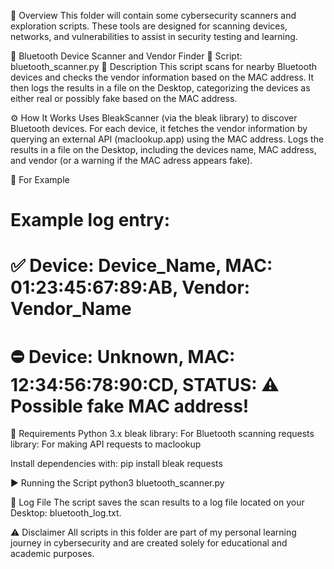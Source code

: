 📁 Overview
This folder will contain some cybersecurity scanners and exploration scripts. 
These tools are designed for scanning devices, networks, and vulnerabilities to assist in security testing and learning.

🔐 Bluetooth Device Scanner and Vendor Finder
📄 Script: bluetooth_scanner.py
🧠 Description
This script scans for nearby Bluetooth devices and checks the vendor information based on the MAC address. 
It then logs the results in a file on the Desktop, categorizing the devices as either real or possibly fake based on the MAC address.

⚙️ How It Works
Uses BleakScanner (via the bleak library) to discover Bluetooth devices.
For each device, it fetches the vendor information by querying an external API (maclookup.app) using the MAC address.
Logs the results in a file on the Desktop, including the devices name, MAC address, and vendor (or a warning if the MAC adress appears fake).

🧪  For Example

# Example log entry:
# ✅ Device: Device_Name, MAC: 01:23:45:67:89:AB, Vendor: Vendor_Name
# ⛔ Device: Unknown, MAC: 12:34:56:78:90:CD, STATUS: ⚠️ Possible fake MAC address!
                                                                                                
🔧 Requirements
Python 3.x
bleak library: For Bluetooth scanning
requests library: For making API requests to maclookup

Install dependencies with:
pip install bleak requests
                                                                                                
▶️ Running the Script
python3 bluetooth_scanner.py
                                                                                                
💾 Log File
The script saves the scan results to a log file located on your Desktop: bluetooth_log.txt.

⚠️ Disclaimer
All scripts in this folder are part of my personal learning journey in cybersecurity and are created solely for educational and academic purposes.

